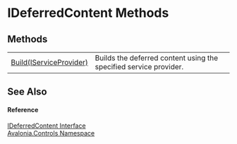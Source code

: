 # IDeferredContent Methods




## Methods
<table>
<tr>
<td><a href="M_Avalonia_Controls_IDeferredContent_Build">Build(IServiceProvider)</a></td>
<td>Builds the deferred content using the specified service provider.</td>
</tr>
</table>

## See Also


#### Reference
<a href="T_Avalonia_Controls_IDeferredContent">IDeferredContent Interface</a>  
<a href="N_Avalonia_Controls">Avalonia.Controls Namespace</a>  

